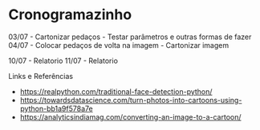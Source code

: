 # Cronogramazinho

03/07 - Cartonizar pedaços
      - Testar parâmetros e outras formas de fazer
04/07 - Colocar pedaços de volta na imagem
      - Cartonizar imagem

10/07 - Relatorio
11/07 - Relatorio

Links e Referências

- https://realpython.com/traditional-face-detection-python/
- https://towardsdatascience.com/turn-photos-into-cartoons-using-python-bb1a9f578a7e
- https://analyticsindiamag.com/converting-an-image-to-a-cartoon/